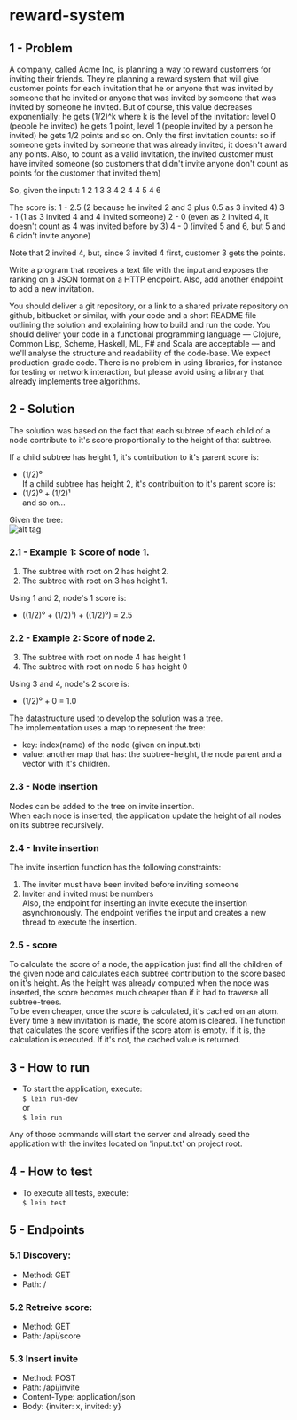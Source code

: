 # reward-system

## 1 - Problem

A company, called Acme Inc, is planning a way to reward customers for inviting their friends. They're planning a reward system that will
give customer points for each invitation that he or anyone that was invited by someone that he invited or anyone that was invited by someone that was invited by someone he
invited. But of course, this value decreases exponentially: he gets (1/2)^k where k is the level of the invitation: level 0 (people he invited) he gets 1 point, level 1 (people invited by a person he invited) he gets
1/2 points and so on. Only the first invitation counts: so if someone gets invited by someone that was already invited, it doesn't award any points.
Also, to count as a valid invitation, the invited customer must have invited someone (so customers that didn't invite anyone don't count as points for the customer that invited them)

So, given the input:
1 2
1 3 
3 4
2 4
4 5
4 6

The score is:
1 - 2.5 (2 because he invited 2 and 3 plus 0.5 as 3 invited 4)
3 - 1 (1 as 3 invited 4 and 4 invited someone)
2 - 0 (even as 2 invited 4, it doesn't count as 4 was invited before by 3)
4 - 0 (invited 5 and 6, but 5 and 6 didn't invite anyone)

Note that 2 invited 4, but, since 3 invited 4 first, customer 3 gets the points.

Write a program that receives a text file with the input and exposes the ranking on a JSON format on a HTTP endpoint. Also, add another endpoint to add a new invitation.

You should deliver a git repository, or a link to a shared private repository on github, bitbucket or similar, with your code and a short README file outlining the solution and explaining how to build and run the code. You should deliver your code in a functional programming language — Clojure, Common Lisp, Scheme, Haskell, ML, F# and Scala are acceptable — and we'll analyse the structure and readability of the code-base.  We expect production-grade code. There is no problem in using libraries, for instance for testing or network interaction, but please avoid using a library that already implements tree algorithms.

## 2 - Solution
The solution was based on the fact that each subtree of each child of a node contribute to it's score proportionally
to the height of that subtree.

If a child subtree has height 1, it's contribution to it's parent score is: <br>
-  (1/2)⁰ <br>
If a child subtree has height 2, it's contribuition to it's parent score is: <br>
-  (1/2)⁰ + (1/2)¹ <br>
and so on... <br>

Given the tree: <br>
![alt tag](http://lcm.csa.iisc.ernet.in/dsa/img151.gif)

### 2.1 - Example 1: Score of node 1.
1. The subtree with root on 2 has height 2.
2. The subtree with root on 3 has height  1.

Using 1 and 2, node's 1 score is:
-  ((1/2)⁰ + (1/2)¹) + ((1/2)⁰) = 2.5

### 2.2 - Example 2: Score of node 2.
3. The subtree with root on node 4 has height 1
4. The subtree with root on node 5 has height 0

Using 3 and 4, node's 2 score is:
-  (1/2)⁰ + 0 = 1.0 <br>

The datastructure used to develop the solution was a tree. <br>
The implementation uses a map to represent the tree: <br>
-  key: index(name) of the node (given on input.txt)
-  value: another map that has: the subtree-height, the node parent and a vector with it's children.

### 2.3 - Node insertion
Nodes can be added to the tree on invite insertion. <br>
When each node is inserted, the application update the height of all nodes on its subtree recursively. <br>

### 2.4 - Invite insertion
The invite insertion function has the following constraints: <br>
1. The inviter must have been invited before inviting someone <br>
2. Inviter and invited must be numbers <br>
Also, the endpoint for inserting an invite execute the insertion asynchronously.
The endpoint verifies the input and creates a new thread to execute the insertion.

### 2.5 - score 
To calculate the score of a node, the application just find all the children of the given node and calculates each subtree
contribution to the score based on it's height. As the height was already computed when the node was inserted, the score becomes much cheaper than if it had to traverse all subtree-trees. <br>
To be even cheaper, once the score is calculated, it's cached on an atom. <br>
Every time a new invitation is made, the score atom is cleared. The function that calculates the score verifies if the score atom is empty.
If it is, the calculation is executed. If it's not, the cached value is returned.


## 3 - How to run
-  To start the application, execute: <br>
   `$ lein run-dev` <br>
or <br>
   `$ lein run` <br>

Any of those commands will start the server and already seed the application with the invites located on 'input.txt' on
project root.

## 4 - How to test
-  To execute all tests, execute: <br>
   `$ lein test` <br>

## 5 - Endpoints

### 5.1 Discovery:
-	Method: GET
-	Path: /

### 5.2 Retreive score:
-  Method: GET
-  Path: /api/score

### 5.3 Insert invite
- Method: POST
- Path: /api/invite
- Content-Type: application/json
- Body: {inviter: x, invited: y}
